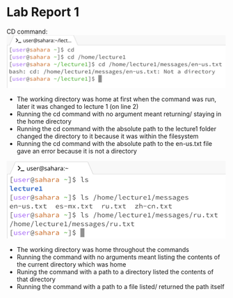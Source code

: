 # Lab Report 1
CD command:
![Image](CDone.png)

* The working directory was home at first when the command was run, later it was changed to lecture 1 (on line 2)
* Running the cd command with no argument meant returning/ staying in the home directory
* Running the cd command with the absolute path to the lecture1 folder changed the directory to it because it was within the filesystem
* Running the cd command with the absolute path to the en-us.txt file gave an error because it is not a directory

![Image](LSone.png)

* The working directory was home throughout the commands
* Running the command with no arguments meant listing the contents of the current directory which was home
* Runing the command with a path to a directory listed the contents of that directory
* Running the command with a path to a file listed/ returned the path itself
